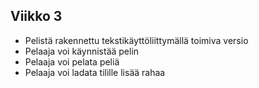## Viikko 3

- Pelistä rakennettu tekstikäyttöliittymällä toimiva versio
- Pelaaja voi käynnistää pelin 
- Pelaaja voi pelata peliä
- Pelaaja voi ladata tilille lisää rahaa

